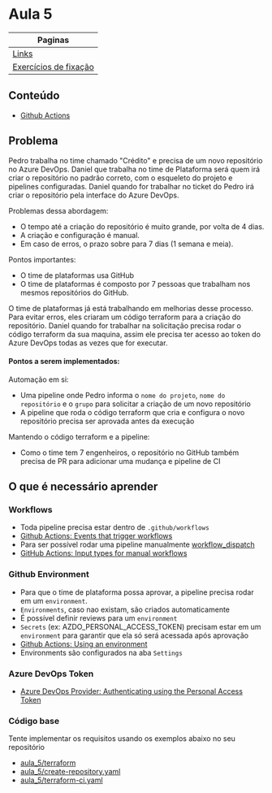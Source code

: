 # Aula 5

| Paginas                                  |
| ---------------------------------------- |
| [Links](./links_aula.md)                 |
| [Exercícios de fixação](./exercicios.MD) |

## Conteúdo

- [Github Actions](https://docs.github.com/pt/actions)

## Problema

Pedro trabalha no time chamado "Crédito" e precisa de um novo repositório no Azure DevOps. Daniel que trabalha no time de Plataforma será quem irá criar o repositório no padrão correto, com o esqueleto do projeto e pipelines configuradas. Daniel quando for trabalhar no ticket do Pedro irá criar o repositório pela interface do Azure DevOps.

Problemas dessa abordagem:

- O tempo até a criação do repositório é muito grande, por volta de 4 dias.
- A criação e configuração é manual.
- Em caso de erros, o prazo sobre para 7 dias (1 semana e meia).

Pontos importantes:

- O time de plataformas usa GitHub
- O time de plataformas é composto por 7 pessoas que trabalham nos mesmos repositórios do GitHub.

O time de plataformas já está trabalhando em melhorias desse processo. Para evitar erros, eles criaram um código terraform para a criação do repositório. Daniel quando for trabalhar na solicitação precisa rodar o código terraform da sua maquina, assim ele precisa ter acesso ao token do Azure DevOps todas as vezes que for executar.

#### Pontos a serem implementados:

Automação em si:

- Uma pipeline onde Pedro informa o `nome do projeto`, `nome do repositório` e o `grupo` para solicitar a criação de um novo repositório
- A pipeline que roda o código terraform que cria e configura o novo repositório precisa ser aprovada antes da execução

Mantendo o código terraform e a pipeline:

- Como o time tem 7 engenheiros, o repositório no GitHub também precisa de PR para adicionar uma mudança e pipeline de CI

## O que é necessário aprender

### Workflows

- Toda pipeline precisa estar dentro de `.github/workflows`
- [Github Actions: Events that trigger workflows](https://docs.github.com/pt/actions/using-workflows/events-that-trigger-workflows)
- Para ser possível rodar uma pipeline manualmente [workflow_dispatch](https://docs.github.com/pt/actions/using-workflows/events-that-trigger-workflows#workflow_dispatch)
- [GitHub Actions: Input types for manual workflows](https://github.blog/changelog/2021-11-10-github-actions-input-types-for-manual-workflows/)

### Github Environment

- Para que o time de plataforma possa aprovar, a pipeline precisa rodar em um `environment`.
- `Environments`, caso nao existam, são criados automaticamente
- É possível definir reviews para um `environment`
- `Secrets` (ex: AZDO_PERSONAL_ACCESS_TOKEN) precisam estar em um `environment` para garantir que ela só será acessada após aprovação
- [Github Actions: Using an environment](https://docs.github.com/pt/actions/deployment/targeting-different-environments/using-environments-for-deployment#using-an-environment)
- Environments são configurados na aba `Settings`

### Azure DevOps Token

- [Azure DevOps Provider: Authenticating using the Personal Access Token](https://registry.terraform.io/providers/microsoft/azuredevops/latest/docs/guides/authenticating_using_the_personal_access_token)

### Código base

Tente implementar os requisitos usando os exemplos abaixo no seu repositório

- [aula_5/terraform](./terraform)
- [aula_5/create-repository.yaml](./create-repository.yaml)
- [aula_5/terraform-ci.yaml](./terraform-ci.yaml)
